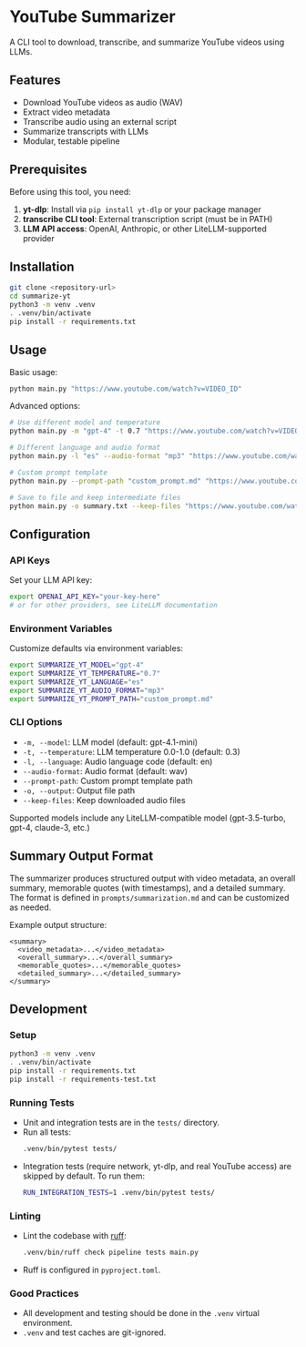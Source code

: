 # YouTube Summarizer

A CLI tool to download, transcribe, and summarize YouTube videos using LLMs.

## Features
- Download YouTube videos as audio (WAV)
- Extract video metadata
- Transcribe audio using an external script
- Summarize transcripts with LLMs
- Modular, testable pipeline

## Prerequisites

Before using this tool, you need:

1. **yt-dlp**: Install via `pip install yt-dlp` or your package manager
2. **transcribe CLI tool**: External transcription script (must be in PATH)
3. **LLM API access**: OpenAI, Anthropic, or other LiteLLM-supported provider

## Installation

```bash
git clone <repository-url>
cd summarize-yt
python3 -m venv .venv
. .venv/bin/activate
pip install -r requirements.txt
```

## Usage

Basic usage:
```bash
python main.py "https://www.youtube.com/watch?v=VIDEO_ID"
```

Advanced options:
```bash
# Use different model and temperature
python main.py -m "gpt-4" -t 0.7 "https://www.youtube.com/watch?v=VIDEO_ID"

# Different language and audio format
python main.py -l "es" --audio-format "mp3" "https://www.youtube.com/watch?v=VIDEO_ID"

# Custom prompt template
python main.py --prompt-path "custom_prompt.md" "https://www.youtube.com/watch?v=VIDEO_ID"

# Save to file and keep intermediate files
python main.py -o summary.txt --keep-files "https://www.youtube.com/watch?v=VIDEO_ID"
```

## Configuration

### API Keys
Set your LLM API key:
```bash
export OPENAI_API_KEY="your-key-here"
# or for other providers, see LiteLLM documentation
```

### Environment Variables
Customize defaults via environment variables:
```bash
export SUMMARIZE_YT_MODEL="gpt-4"
export SUMMARIZE_YT_TEMPERATURE="0.7"
export SUMMARIZE_YT_LANGUAGE="es"
export SUMMARIZE_YT_AUDIO_FORMAT="mp3"
export SUMMARIZE_YT_PROMPT_PATH="custom_prompt.md"
```

### CLI Options
- `-m, --model`: LLM model (default: gpt-4.1-mini)
- `-t, --temperature`: LLM temperature 0.0-1.0 (default: 0.3)
- `-l, --language`: Audio language code (default: en)
- `--audio-format`: Audio format (default: wav)
- `--prompt-path`: Custom prompt template path
- `-o, --output`: Output file path
- `--keep-files`: Keep downloaded audio files

Supported models include any LiteLLM-compatible model (gpt-3.5-turbo, gpt-4, claude-3, etc.)

## Summary Output Format
The summarizer produces structured output with video metadata, an overall summary, memorable quotes (with timestamps), and a detailed summary. The format is defined in `prompts/summarization.md` and can be customized as needed.

Example output structure:
```
<summary>
  <video_metadata>...</video_metadata>
  <overall_summary>...</overall_summary>
  <memorable_quotes>...</memorable_quotes>
  <detailed_summary>...</detailed_summary>
</summary>
```

## Development

### Setup
```bash
python3 -m venv .venv
. .venv/bin/activate
pip install -r requirements.txt
pip install -r requirements-test.txt
```

### Running Tests
- Unit and integration tests are in the `tests/` directory.
- Run all tests:
  ```bash
  .venv/bin/pytest tests/
  ```
- Integration tests (require network, yt-dlp, and real YouTube access) are skipped by default. To run them:
  ```bash
  RUN_INTEGRATION_TESTS=1 .venv/bin/pytest tests/
  ```

### Linting
- Lint the codebase with [ruff](https://docs.astral.sh/ruff/):
  ```bash
  .venv/bin/ruff check pipeline tests main.py
  ```
- Ruff is configured in `pyproject.toml`.

### Good Practices
- All development and testing should be done in the `.venv` virtual environment.
- `.venv` and test caches are git-ignored. 